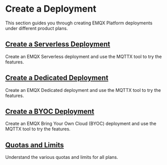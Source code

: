 # Create a Deployment

This section guides you through creating EMQX Platform deployments under different product plans.

## [Create a Serverless Deployment](./serverless.md)

Create an EMQX Serverless deployment and use the MQTTX tool to try the features.

## [Create a Dedicated Deployment](./dedicated.md)

Create an EMQX Dedicated deployment and use the MQTTX tool to try the features.

## [Create a BYOC Deployment](./byoc.md)

Create an EMQX Bring Your Own Cloud (BYOC) deployment and use the MQTTX tool to try the features.

## [Quotas and Limits](./restriction.md)

Understand the various quotas and limits for all plans.
